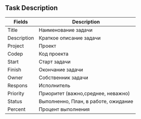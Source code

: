 ## Task Description


|Fields|Description
|---|---
|Title| Наименование задачи
|Description| Краткое описание задачи
|Project| Проект
|Codep|Код проекта
|Start|Старт задачи
|Finish|Окончание задачи
|Owner|Собственник задачи
|Respons|Исполнитель
|Priority|Приоритет (важно,среднее, неважно)
|Status|Выполненно, План, в работе, ожидание
|Percent|Процент выполнения
